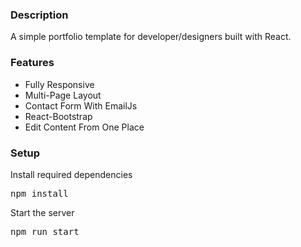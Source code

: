 ### Description

A simple portfolio template for developer/designers built with React.

<!-- ### [live preview](https://ubaimutl.github.io/react-portfolio/)

[![react portfoiio](src/assets/images/react%20portfolio%20gif.gif)](https://ubaimutl.github.io/react-portfolio/) -->

### Features

- Fully Responsive
- Multi-Page Layout
- Contact Form With EmailJs
- React-Bootstrap
- Edit Content From One Place

### Setup

Install required dependencies

<pre>npm install</pre>

Start the server

<pre>npm run start</pre>
